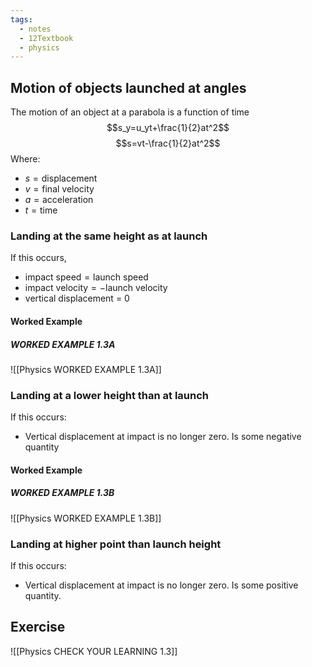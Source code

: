 ```yaml
---
tags:
  - notes
  - 12Textbook
  - physics
---
```

## Motion of objects launched at angles
The motion of an object at a parabola is a function of time
$$s_y=u_yt+\frac{1}{2}at^2$$ $$s=vt-\frac{1}{2}at^2$$ Where:
- $s=\textrm{displacement}$
- $v=\textrm{final velocity}$
- $a=\textrm{acceleration}$
- $t =\textrm{time}$

### Landing at the same height as at launch
If this occurs,
- $\textrm{impact speed} = \textrm{launch speed}$
- $\textrm{impact velocity} = -\textrm{launch velocity}$
-  $\textrm{vertical displacement}$ = 0


#### Worked Example
##### WORKED EXAMPLE 1.3A
![[Physics WORKED EXAMPLE 1.3A]]


### Landing at a lower height than at launch
If this occurs:
- Vertical displacement at impact is no longer zero. Is some negative quantity
#### Worked Example
##### WORKED EXAMPLE 1.3B
![[Physics WORKED EXAMPLE 1.3B]]


### Landing at higher point than launch height
If this occurs:
- Vertical displacement at impact is no longer zero. Is some positive quantity.



## Exercise
![[Physics CHECK YOUR LEARNING 1.3]]


